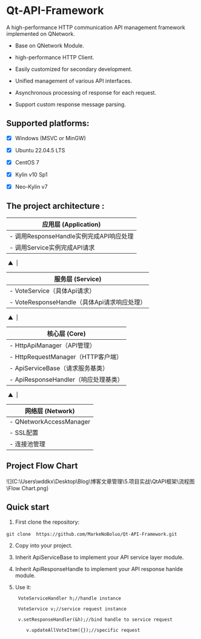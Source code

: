# Qt-API-Framework
A high-performance HTTP communication API management framework implemented on QNetwork.

- Base on QNetwork Module.

- high-performance HTTP Client.

- Easily customized for secondary development. 

- Unified management of various API interfaces.

- Asynchronous processing of response for each request.

- Support custom response message parsing.

  

## Supported platforms:

- [x] Windows (MSVC or MinGW)
- [x] Ubuntu 22.04.5 LTS
- [x] CentOS 7
- [x] Kylin v10 Sp1
- [x] Neo-Kylin v7


## The project architecture :

|     应用层 (Application)   |
|-----------------------------------|
| - 调用ResponseHandle实例完成API响应处理 |
| - 调用Service实例完成API请求  |

​		 ▲
​         |

|     服务层 (Service)   |
|-----------------------------------|
| - VoteService（具体Api请求） |
| - VoteResponseHandle（具体Api请求响应处理） |

​		 ▲
​         |

|    核心层 (Core)       |
|-----------------------------------|
| - HttpApiManager（API管理） |
| - HttpRequestManager（HTTP客户端） |
| - ApiServiceBase（请求服务基类） |
| - ApiResponseHandler（响应处理基类） |

​		 ▲
​         |

|    网络层 (Network)      |
|-----------------------------------|
| - QNetworkAccessManager     |
| - SSL配置            |
| - 连接池管理           |

## Project Flow Chart

![](C:\Users\wddkx\Desktop\Blog\博客文章管理\5.项目实战\QtAPI框架\流程图\Flow Chart.png)

## Quick start

1. First clone the repository:

​	```git clone  https://github.com/MarkeNoBoluo/Qt-API-Framework.git```

2. Copy into your project.

3. Inherit ApiServiceBase to implement your API service layer module.

4. Inherit ApiResponseHandle to implement your API response hanlde module.

5. Use it:

   ``` VoteServiceHandler h;//handle instance```

   ``` VoteService v;//service request instance```

   ``` v.setResponseHandler(&h);//bind handle to service request```

   ```     v.updateAllVoteItem({});//specific request ```

